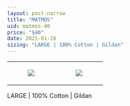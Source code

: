 ```yaml
---
layout: post-narrow
title: "MATMOS"
uid: matmos-40
price: "$40"
date: 2021-01-28
sizing: "LARGE | 100% Cotton | Gildan"
---
```




<table style="width:100%;"><tr><td style="vertical-align:top;">
      <figure class="tmblr-full" data-orig-height="2048" data-orig-width="1365" data-orig-src="https://concertshirts.netlify.app/shirts/0348/0348-01.jpg"><img src="https://64.media.tumblr.com/d791eb8cff0d7e204f6380934cd7fa2e/be177e1403e41596-d7/s540x810/775d4a4aed5052b49f9c803ce6fa20be8b31a0f6.jpg" data-orig-height="2048" data-orig-width="1365" data-orig-src="https://concertshirts.netlify.app/shirts/0348/0348-01.jpg"/></figure></td>
    <td style="vertical-align:top;">
      <figure class="tmblr-full" data-orig-height="2048" data-orig-width="1365" data-orig-src="https://concertshirts.netlify.app/shirts/0348/0348-02.jpg"><img src="https://64.media.tumblr.com/72a1f05b3db23a0dc600daec1b333a2f/be177e1403e41596-21/s540x810/0a129ea421df5332c5e93c66f29236d15d25a57d.jpg" data-orig-height="2048" data-orig-width="1365" data-orig-src="https://concertshirts.netlify.app/shirts/0348/0348-02.jpg"/></figure></td>
  </tr></table><p>
  LARGE | 100% Cotton | Gildan
</p>
